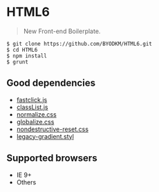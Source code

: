 # HTML6

> New Front-end Boilerplate.

```
$ git clone https://github.com/BYODKM/HTML6.git
$ cd HTML6
$ npm install
$ grunt
```

## Good dependencies

- [fastclick.js](https://github.com/ftlabs/fastclick)
- [classList.js](https://github.com/eligrey/classList.js)
- [normalize.css](https://github.com/necolas/normalize.css)
- [globalize.css](https://github.com/BYODKM/globalize.css)
- [nondestructive-reset.css](https://github.com/BYODKM/nondestructive-reset.css)
- [legacy-gradient.styl](https://github.com/BYODKM/legacy-gradient.styl)

## Supported browsers

- IE 9+
- Others
